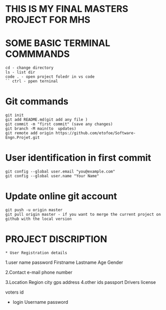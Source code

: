 # THIS IS MY FINAL MASTERS PROJECT FOR MHS
# SOME BASIC TERMINAL COMMMANDS
    cd - change directory
    ls - list dir
    code . - open project foledr in vs code
    `` ctrl - ppen terninal

# Git commands
    git init
    git add README.md(git add any file )
    git commit -m "first commit" (save any changes)
    git branch -M main(to  updates)
    git remote add origin https://github.com/etofoe/Software-Engn.Projet.git
   
# User identification in first commit
    git config --global user.email "you@example.com"
    git config --global user.name "Your Name"
# Update online git account
    git push -u origin master
    git pull origin master - if you want to merge the current project on github with the local version
 # PROJECT DISCRIPTION 
    * User Registration details
1.user name
password
Firstname
Lastname
Age
Gender
 
 2.Contact
 e-mail
 phone number

 3.Location
 Region 
 city
 gps address
 4.other ids
 passport
 Drivers license
 
 voters id
 * login
 Username
 password


    